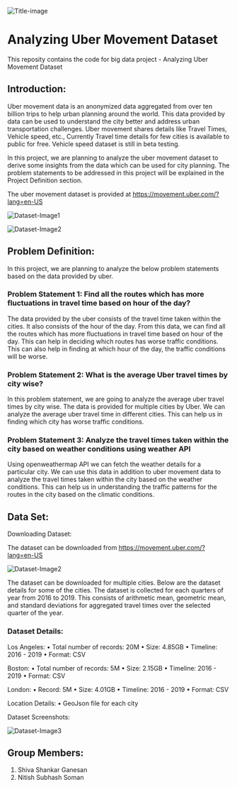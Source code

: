 ![Title-image](https://github.com/shivassg/Bigdata-project/blob/master/Images/Title-Image.png)

# Analyzing Uber Movement Dataset
This reposity contains the code for big data project - Analyzing Uber Movement Dataset

## Introduction:
Uber movement data is an anonymized data aggregated from over ten billion trips to help urban planning around the world. This data provided by data can be used to understand the city better and address urban transportation challenges. Uber movement shares details like Travel Times, Vehicle speed, etc., Currently Travel time details for few cities is available to public for free. Vehicle speed dataset is still in beta testing. 

In this project, we are planning to analyze the uber movement dataset to derive some insights from the data which can be used for city planning. The problem statements to be addressed in this project will be explained in the Project Definition section.

The uber movement dataset is provided at https://movement.uber.com/?lang=en-US

![Dataset-Image1](https://github.com/shivassg/Bigdata-project/blob/master/Images/Dataset-Image1.png)

![Dataset-Image2](https://github.com/shivassg/Bigdata-project/blob/master/Images/Dataset-Image2.png)

## Problem Definition:
In this project, we are planning to analyze the below problem statements based on the data provided by uber. 

### Problem Statement 1: Find all the routes which has more fluctuations in travel time based on hour of the day?

The data provided by the uber consists of the travel time taken within the cities. It also consists of the hour of the day. From this data, we can find all the routes which has more fluctuations in travel time based on hour of the day. This can help in deciding which routes has worse traffic conditions. This can also help in finding at which hour of the day, the traffic conditions will be worse.

### Problem Statement 2: What is the average Uber travel times by city wise?

In this problem statement, we are going to analyze the average uber travel times by city wise. The data is provided for multiple cities by Uber. We can analyze the average uber travel time in different cities. This can help us in finding which city has worse traffic conditions. 

### Problem Statement 3: Analyze the travel times taken within the city based on weather conditions using weather API

Using openweathermap API we can fetch the weather details for a particular city. We can use this data in addition to uber movement data to analyze the travel times taken within the city based on the weather conditions. This can help us in understanding the traffic patterns for the routes in the city based on the climatic conditions.  

## Data Set:
Downloading Dataset:

The dataset can be downloaded from https://movement.uber.com/?lang=en-US

![Dataset-Image2](https://github.com/shivassg/Bigdata-project/blob/master/Images/Dataset-Image2.png)

The dataset can be downloaded for multiple cities. Below are the dataset details for some of the cities. The dataset is collected for each quarters of year from 2016 to 2019. This consists of arithmetic mean, geometric mean, and standard deviations for aggregated travel times over the selected quarter of the year.

### Dataset Details:

Los Angeles:
•	Total number of records: 20M
•	Size: 4.85GB
•	Timeline: 2016 - 2019
•	Format: CSV

Boston:
•	Total number of records: 5M
•	Size: 2.15GB
•	Timeline: 2016 - 2019
•	Format: CSV

London:
•	Record: 5M
•	Size: 4.01GB
•	Timeline: 2016 - 2019
•	Format: CSV

Location Details:
•	GeoJson file for each city

Dataset Screenshots:

![Dataset-Image3](https://github.com/shivassg/Bigdata-project/blob/master/Images/Dataset-Image3.png)



## Group Members:
1. Shiva Shankar Ganesan
2. Nitish Subhash Soman 
